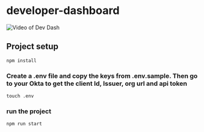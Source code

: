 # developer-dashboard

![Video of Dev Dash](https://cdn.glitch.com/b3c3d929-d176-4f3c-8e82-bfdcad09277f%2F2020-03-17%2010.26.56.gif)

## Project setup
```
npm install
```
### Create a .env file and copy the keys from .env.sample.  Then go to your Okta to get the client Id, Issuer, org url and api token
```
touch .env
```


### run the project
```
npm run start
```


